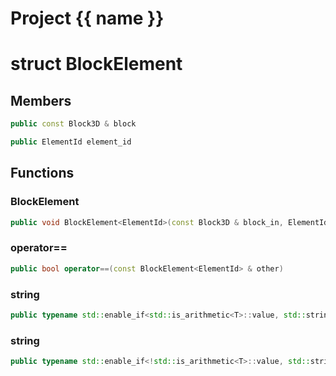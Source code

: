 <script setup>
import {useRoute} from 'vitepress'
const {path} = useRoute()
const tokens = path.split('/')
const words = tokens[2].split('-');
for (let i = 0; i < words.length; i++) {
    words[i] = words[i].charAt(0).toUpperCase() + words[i].slice(1);
    words[i] = words[i].replace('geode', 'Geode')
}
const name = words.join('-');
</script>
# Project {{ name }}

# struct BlockElement


## Members

```cpp
public const Block3D & block

```

```cpp
public ElementId element_id

```



## Functions

### BlockElement

```cpp
public void BlockElement<ElementId>(const Block3D & block_in, ElementId element)
```


### operator==

```cpp
public bool operator==(const BlockElement<ElementId> & other)
```


### string

```cpp
public typename std::enable_if<std::is_arithmetic<T>::value, std::string>::type string()
```


### string

```cpp
public typename std::enable_if<!std::is_arithmetic<T>::value, std::string>::type string()
```




